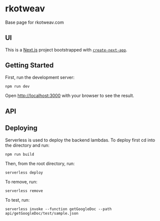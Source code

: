 # rkotweav
Base page for rkotweav.com

## UI

This is a [Next.js](https://nextjs.org/) project bootstrapped with [`create-next-app`](https://github.com/vercel/next.js/tree/canary/packages/create-next-app).

## Getting Started

First, run the development server:

```bash
npm run dev
```

Open [http://localhost:3000](http://localhost:3000) with your browser to see the result.

## API

## Deploying

Serverless is used to deploy the backend lambdas.  To deploy first cd into the directory and run:

    npm run build

Then, from the root directory, run:

    serverless deploy

To remove, run:

    serverless remove

To test, run:

    serverless invoke --function getGoogleDoc --path api/getGoogleDoc/test/sample.json